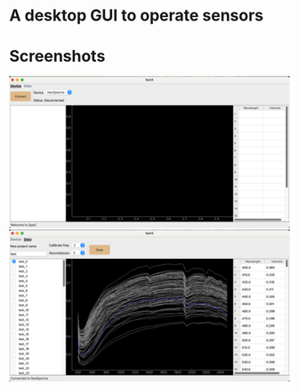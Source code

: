 # A desktop GUI to operate sensors

# Screenshots
![device page](./screenshots/device.png "Default page")
![device page](./screenshots/data.png "Default page")
